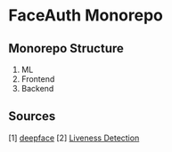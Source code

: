 # FaceAuth Monorepo

## Monorepo Structure
1. ML
2. Frontend
3. Backend

## Sources
[1] <a href= "https://github.com/serengil/deepface?tab=readme-ov-file">deepface</a>
[2] <a href= "https://arxiv.org/pdf/1801.01949.pdf#:~:text=We%20propose%20Face%20Flashing%2C%20a,to%20forge%20responses%20during%20authentication"> Liveness Detection </a>
